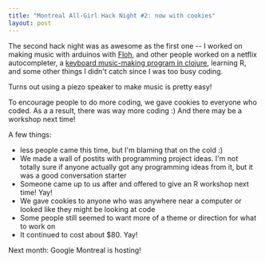 ```yaml
---
title: "Montreal All-Girl Hack Night #2: now with cookies"
layout: post
---
```


The second hack night was as awesome as the
first one -- I worked on making music with arduinos with
[Floh](http://flohdot.org/), and other people worked on a netflix
autocompleter, a [keyboard music-making program in
clojure](https://github.com/linse/keymusix), learning R, and some
other things I didn't catch since I was too busy coding.

Turns out using a piezo speaker to make music is pretty easy!

To encourage people to do more coding, we gave cookies to everyone who
coded. As a a result, there was way more coding :) And there may be a
workshop next time!

<!--more-->

A few things:

* less people came this time, but I'm blaming that on the cold :)
* We made a wall of postits with programming project ideas. I'm not
  totally sure if anyone actually got any programming ideas from it,
  but it was a good conversation starter
* Someone came up to us after and offered to give an R workshop next
  time! Yay!
* We gave cookies to anyone who was anywhere near a computer or looked
  like they might be looking at code
* Some people still seemed to want more of a theme or direction for
  what to work on
* It continued to cost about $80. Yay!

Next month: Google Montreal is hosting!
